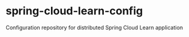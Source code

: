 # spring-cloud-learn-config
Configuration repository for distributed Spring Cloud Learn application
